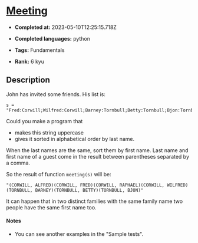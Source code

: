 # [Meeting](https://www.codewars.com/kata/59df2f8f08c6cec835000012)

- **Completed at:** 2023-05-10T12:25:15.718Z

- **Completed languages:** python

- **Tags:** Fundamentals

- **Rank:** 6 kyu

## Description

John has invited some friends. His list is:
```
s = "Fred:Corwill;Wilfred:Corwill;Barney:Tornbull;Betty:Tornbull;Bjon:Tornbull;Raphael:Corwill;Alfred:Corwill";
```

Could you make a program that 
- makes this string uppercase
- gives it sorted in alphabetical order by last name. 

When the last names are the same, sort them by first name.
Last name and first name of a guest come in the result between parentheses separated by a comma.

So the result of function `meeting(s)` will be:
```
"(CORWILL, ALFRED)(CORWILL, FRED)(CORWILL, RAPHAEL)(CORWILL, WILFRED)(TORNBULL, BARNEY)(TORNBULL, BETTY)(TORNBULL, BJON)"
```
It can happen that in two distinct families with the same family name two people have the same first name too.

#### Notes
- You can see another examples in the "Sample tests".

